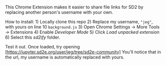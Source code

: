 This Chrome Extension makes it easier to share file links for SD2 by replacing another person's username with your own.


How to install:
    1) Locally clone this repo
    2) Replace my username, `"jeg"`, with yours on line 10 `background.js`
    3) Open Chrome Settings -> More Tools -> Extensions
    4) Enable _Developer Mode_
    5) Click _Load unpacked extension_
    6) Select this _sd2ify_ folder.

Test it out.
    Once loaded, try opening [https://jupyter.sd2e.org/user/jeg/tree/sd2e-community]
    You'll notice that in the url, my username is automatically replaced with yours.